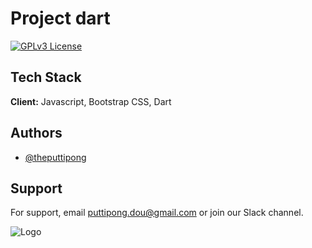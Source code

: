 # Project dart
[![GPLv3 License](https://img.shields.io/badge/License-GPL%20v3-yellow.svg)](https://opensource.org/licenses/)


## Tech Stack
**Client:** Javascript, Bootstrap CSS, Dart


## Authors
- [@theputtipong](https://www.github.com/octokatherine)


## Support
For support, email puttipong.dou@gmail.com or join our Slack channel.


![Logo](https://drive.google.com/file/d/1NNTkmoeHWmqP4tFjwTLUdyEHd53kN8hB/view?usp=share_link)

